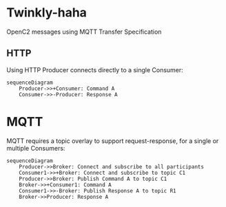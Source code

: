 # Twinkly-haha
OpenC2 messages using MQTT Transfer Specification

## HTTP
Using HTTP Producer connects directly to a single Consumer:
```mermaid
sequenceDiagram
    Producer->>+Consumer: Command A
    Consumer->>-Producer: Response A
```

# MQTT
MQTT requires a topic overlay to support request-response, for a single or multiple Consumers:
```mermaid
sequenceDiagram
    Producer->>Broker: Connect and subscribe to all participants
    Consumer1->>+Broker: Connect and subscribe to topic C1
    Producer->>Broker: Publish Command A to topic C1
    Broker->>+Consumer1: Command A
    Consumer1->>-Broker: Publish Response A to topic R1
    Broker->>Producer: Response A
```
